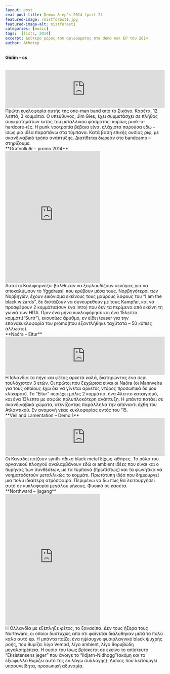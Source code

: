 ```yaml
---
layout: post
real-post-title: Demos & ep’s 2014 (part 2)
featured-image: /mistforest1.jpg
featured-image-alt: mistforest1
categories: [music]
tags:  [lists, 2014]
excerpt: Δεύτερο μέρος του αφιερώματος στα demo και EP του 2014
author: Athotep
---
```


**Gidim – cs**  
<br>
<iframe style="border: 0; width: 100%; height: 120px;" src="https://bandcamp.com/EmbeddedPlayer/album=1167199092/size=large/bgcol=ffffff/linkcol=0687f5/tracklist=false/artwork=small/transparent=true/" seamless><a href="http://gidim.bandcamp.com/album/s-t-cs">s/t CS by GIDIM</a></iframe>  
<br>
Πρώτη κυκλοφορία αυτής της one-man band από το Σικάγο. Κασέτα, 12 λεπτά, 3 κομμάτια. Ο υπεύθυνος, Jim Gies, έχει συμμετάσχει σε πλήθος συγκροτημάτων εκτός του μεταλλικού φάσματος· κυρίως punk-ο-hardcore-ιές. Η punk νοοτροπία βέβαια είναι ελάχιστα παρούσα εδώ – ίσως μια ιδέα παραπάνω στα τύμπανα. Κατά βάση επικής ουσίας ριφ, με σκανδιναβικό τρόπο ανάπτυξης. Διατίθεται δωρεάν στο bandcamp – στηρίζουμε.  
<br>
**Grafvölluðr – promo 2014**  
<br>
<iframe class="w-full" height="415" src="https://www.youtube.com/embed/WhrQ8lvOpcI" frameborder="0" allow="accelerometer; autoplay; encrypted-media; gyroscope; picture-in-picture" allowfullscreen></iframe>  
<br>
Αυτοί οι Καλιφορνέζοι βάλθηκαν να ξεφλουδίζουν σεκόγιες για να αποκαλύψουν το Yggdrassil που κρύβουν μέσα τους. Νορβηγότεροι των Νορβηγών, έχουν εικόνισμα εκείνους τους μαύρους λόφους του “I am the black wizards”, δε διστάζουν να συνευρεθούν με τους Kampfar, και να προσφέρουν 2 κομμάτια(συν ένα intro) που δεν τα περίμενα από εκείνη τη γωνιά των ΗΠΑ. Πριν ένα μήνα κυκλοφόρησε και ένα 15λεπτο κομμάτι(“Surtr”), εκουσίως άρυθμο, εν είδει teaser για την επανακυκλοφορία του promo(που εξαντλήθηκε ταχύτατα – 50 κόπιες άλλωστε).  
<br>
**Naðra – Eitur**  
<br>
<iframe style="border: 0; width: 100%; height: 120px;" src="https://bandcamp.com/EmbeddedPlayer/album=295832930/size=large/bgcol=ffffff/linkcol=0687f5/tracklist=false/artwork=small/transparent=true/" seamless><a href="http://nadra.bandcamp.com/album/eitur">Eitur by Naðra</a></iframe>  
<br>
Η Ισλανδία τα πήγε και φέτος αρκετά καλά, διατηρώντας ένα σερί τουλάχιστον 3 ετών. Οι πρώτοι που ξεχώρισα είναι οι Naðra (οι Mannveira για τους οποίους έχω δει να γίνεται αρκετός ντόρος προσωπικά δε μου κλίκαραν). Το “Eitur” περιέχει μόλις 2 κομμάτια, ένα 4λεπτο καταιγισμό, και ένα 13λεπτο με σαφώς πολυπλοκότερη ανάπτυξη. Η μπάντα πατάει σε σκανδιναβικά χώματα, ατενίζοντας παράλληλα την απέναντι όχθη του Ατλαντικού. Εν αναμονή νέας κυκλοφορίας εντός του ’15.  
<br>
**Veil and Lamentation – Demo 1**  
<br>
<iframe style="border: 0; width: 100%; height: 120px;" src="https://bandcamp.com/EmbeddedPlayer/album=4285008896/size=large/bgcol=ffffff/linkcol=0687f5/tracklist=false/artwork=small/transparent=true/" seamless><a href="http://summerisle.bandcamp.com/album/demo-i">Demo I by Veil And Lamentation</a></iframe>  
<br>
Οι Καναδοί παίζουν synth-άδικο black metal δίχως κιθάρες. Το ρόλο του οργανικού πλοηγού αναλαμβάνουν εδώ οι ambient ιδέες που είναι και ο πυρήνας των συνθέσεων, με τα τύμπανα (πρωτίστως) και τα φωνητικά να νοηματοδοτούν μεταλλικώς το κομμάτι. Πρωτότυπη ιδέα που δημιουργεί μια πολύ ιδιαίτερη ατμόσφαιρα. Περιμένω να δω πως θα λειτουργήσει αυτό σε κυκλοφορία μεγάλου μήκους. Φυσικά σε κασέτα.  
<br>
**Northward – Ijsgang**  
<br>
<iframe class="w-full" height="415" src="https://www.youtube.com/embed/0sDrck0HMc8" frameborder="0" allow="accelerometer; autoplay; encrypted-media; gyroscope; picture-in-picture" allowfullscreen></iframe>  
<br>
Η Ολλανδία με εξέπληξε φέτος, το ξαναείπα. Δεν τους ήξερα τους Northward, οι οποίοι δυστυχώς από ότι φαίνεται διαλύθηκαν μετά το πολύ καλό αυτό ep. Η μπάντα παίζει ένα ηψίσυχνο φυσιολαγνικό black ψυχρής ροής, που θυμίζει λίγο Vemod, λίγο ambient, λίγο θορυβώδη μεγαλοπρέπεια. Η ουσία του ίσως βρίσκεται σε εκείνο το απίστευτο “Eksistensens jeger” που άνοιγε το “Ildjarn-Nidhogg”(ακόμη και το εξώφυλλο θυμίζει αυτό της εν λόγω συλλογής). Δίσκος που λειτουργεί υποσυνείδητα, προσωπική αδυναμία.